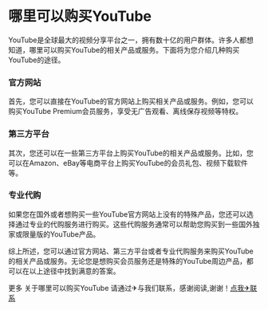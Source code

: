 # 哪里可以购买YouTube

YouTube是全球最大的视频分享平台之一，拥有数十亿的用户群体。许多人都想知道，哪里可以购买YouTube的相关产品或服务。下面将为您介绍几种购买YouTube的途径。

### 官方网站
首先，您可以直接在YouTube的官方网站上购买相关产品或服务。例如，您可以购买YouTube Premium会员服务，享受无广告观看、离线保存视频等特权。

### 第三方平台
其次，您还可以在一些第三方平台上购买YouTube的相关产品或服务。比如，您可以在Amazon、eBay等电商平台上购买YouTube的会员礼包、视频下载软件等。

### 专业代购
如果您在国外或者想购买一些YouTube官方网站上没有的特殊产品，您还可以选择通过专业的代购服务进行购买。这些代购服务通常可以帮助您购买到一些国外独家或限量版的YouTube产品。

综上所述，您可以通过官方网站、第三方平台或者专业代购服务来购买YouTube的相关产品或服务。无论您是想购买会员服务还是特殊的YouTube周边产品，都可以在以上途径中找到满意的答案。

更多 关于哪里可以购买YouTube 请通过✈与我们联系，感谢阅读,谢谢！[点我✈联系](https://gg.k02.cc)